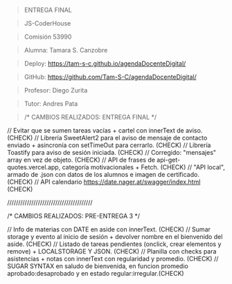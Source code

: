 > ENTREGA FINAL

> JS-CoderHouse

> Comisión 53990

> Alumna: Tamara S. Canzobre

> Deploy: https://tam-s-c.github.io/agendaDocenteDigital/

> GitHub: https://github.com/Tam-S-C/agendaDocenteDigital/

> Profesor: Diego Zurita

> Tutor: Andres Pata

>/* CAMBIOS REALIZADOS: ENTREGA FINAL */

// Evitar que se sumen tareas vacías + cartel con innerText de aviso. (CHECK)
// Librería SweetAlert2 para el aviso de mensaje de contacto enviado + asincronía con setTimeOut para cerrarlo. (CHECK)
// Librería Toastify para aviso de sesión iniciada. (CHECK)
// Corregido: "mensajes" array en vez de objeto. (CHECK)
// API de frases de api-get-quotes.vercel.app, categoría motivacionales + Fetch. (CHECK)
// "API local", armado de .json con datos de los alumnos e imagen de certificado. (CHECK)
// API calendario https://date.nager.at/swagger/index.html (CHECK)

///////////////////////////////////////

/* CAMBIOS REALIZADOS: PRE-ENTREGA 3 */

// Info de materias con DATE en aside con innerText. (CHECK)
// Sumar storage y evento al inicio de sesión + devolver nombre en el bienvenido del aside. (CHECK)
// Listado de tareas pendientes (onclick, crear elementos y remove) + LOCALSTORAGE Y JSON. (CHECK)
// Planilla con checks para asistencias + notas con innerText con regularidad y promedio. (CHECK)
// SUGAR SYNTAX en saludo de bienvenida, en funcion promedio aprobado:desaprobado y en estado regular:irregular.(CHECK) 
